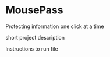 # MousePass
Protecting information one click at a time

short project description

Instructions to run file
